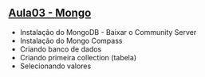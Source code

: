 ## [Aula03 - Mongo](Aula03)
- Instalação do MongoDB - Baixar o Community Server
- Instalação do Mongo Compass
- Criando banco de dados
- Criando primeira collection (tabela)
- Selecionando valores